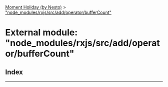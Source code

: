 [Moment Holiday (by Nesto)](../README.md) > ["node_modules/rxjs/src/add/operator/bufferCount"](../modules/_node_modules_rxjs_src_add_operator_buffercount_.md)

# External module: "node_modules/rxjs/src/add/operator/bufferCount"

## Index

---

